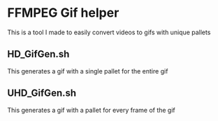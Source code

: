 # FFMPEG Gif helper

This is a tool I made to easily convert videos to gifs with unique pallets

## HD_GifGen.sh

This generates a gif with a single pallet for the entire gif

## UHD_GifGen.sh

This generates a gif with a pallet for every frame of the gif
